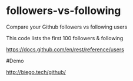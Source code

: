 # followers-vs-following
 Compare your Github followers vs following users

 
 This code lists the first 100 followers & following
 
 https://docs.github.com/en/rest/reference/users
  
 #Demo 
 
 http://biego.tech/github/